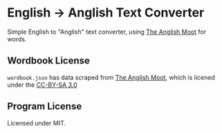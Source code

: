# English → Anglish Text Converter

Simple English to "Anglish" text converter, using [The Anglish
Moot](https://anglish.fandom.com/) for words.

## Wordbook License

`wordbook.json` has data scraped from [The Anglish
Moot](https://anglish.fandom.com/), which is licened under the
[CC-BY-SA 3.0](https://creativecommons.org/licenses/by-sa/3.0/)

## Program License

Licensed under MIT.
